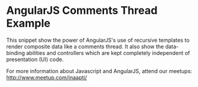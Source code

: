AngularJS Comments Thread Example
=================================

This snippet show the power of AngularJS's use of recursive templates to render composite data like a comments thread. It also show the data-binding abilities and controllers which are kept completely independent of presentation (UI) code.

For more information about Javascript and AngularJS, attend our meetups: http://www.meetup.com/jnaapti/
